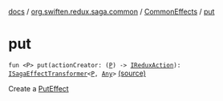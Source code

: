 [docs](../../index.md) / [org.swiften.redux.saga.common](../index.md) / [CommonEffects](index.md) / [put](./put.md)

# put

`fun <P> put(actionCreator: (`[`P`](put.md#P)`) -> `[`IReduxAction`](../../org.swiften.redux.core/-i-redux-action.md)`): `[`ISagaEffectTransformer`](../-i-saga-effect-transformer.md)`<`[`P`](put.md#P)`, `[`Any`](https://kotlinlang.org/api/latest/jvm/stdlib/kotlin/-any/index.html)`>` [(source)](https://github.com/protoman92/KotlinRedux/tree/master/common/common-saga/src/main/kotlin/org/swiften/redux/saga/common/CommonEffects.kt#L86)

Create a [PutEffect](../-put-effect/index.md)

